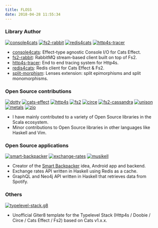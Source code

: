 ```yaml
---
title: FLOSS
date: 2018-04-28 11:55:34
---
```


### Library Author

[![console4cats](/img/floss/cats.png)](https://console4cats.profunktor.dev/)   [![fs2-rabbit](/img/floss/fs2-rabbit.png)](https://fs2-rabbit.profunktor.dev/)   [![redis4cats](/img/floss/redis4cats.png)](https://redis4cats.profunktor.dev/)   [![http4s-tracer](/img/floss/http4s-tracer.png)](https://http4s-tracer.profunktor.dev/)

- [console4cats](https://console4cats.profunktor.dev/): Effect-type agnostic Console I/O for Cats Effect.
- [fs2-rabbit](https://fs2-rabbit.profunktor.dev/): RabbitMQ stream-based client built on top of Fs2.
- [http4s-tracer](https://http4s-tracer.profunktor.dev/): End to end tracing system for Http4s.
- [redis4cats](https://redis4cats.profunktor.dev/): Redis client for Cats Effect & Fs2.
- [split-morphism](http://hackage.haskell.org/package/split-morphism-0.1.0.0): Lenses extension: split epimorphisms and split monomorphisms.

### Open Source contributions

[![dotty](/img/floss/dotty.png)](https://github.com/lampepfl/dotty/graphs/contributors)    [![cats-effect](/img/floss/cats.png)](https://github.com/typelevel/cats-effect/graphs/contributors)    [![http4s](/img/floss/http4s.png)](https://github.com/http4s/http4s/graphs/contributors)    [![fs2](/img/floss/fs2.png)](https://github.com/functional-streams-for-scala/fs2/graphs/contributors)    [![circe](/img/floss/circe.png)](https://github.com/circe/circe/graphs/contributors)    [![fs2-cassandra](/img/floss/cassandra.png)](https://github.com/Spinoco/fs2-cassandra/graphs/contributors)    [![unison](/img/floss/unison.png)](https://github.com/unisonweb/unison/graphs/contributors)    [![metals](/img/floss/metals.png)](https://scalameta.org/metals/)    [![zio](/img/floss/zio.png)](https://scalaz.github.io/scalaz-zio/)

- I have mainly contributed to a variety of Open Source libraries in the Scala ecosystem.
- Minor contributions to Open Source libraries in other languages like Haskell and Vim.

### Open Source applications
[![smart-backpacker](/img/floss/sb.png)](https://github.com/SmartBackpacker)  [![exchange-rates](/img/floss/money-exchange.png)](https://github.com/gvolpe/exchange-rates)  [![musikell](/img/floss/music.png)](https://github.com/gvolpe/musikell)

- Creator of the [Smart Backpacker](http://www.smartbackpackerapp.com/) idea, Android app and backend.
- Exchange rates API written in Haskell using Redis as a cache.
- GraphQL and Neo4j API written in Haskell that retrieves data from Spotify.

### Others
[![typelevel-stack.g8](/img/floss/typelevel.png)](https://github.com/profunktor/typelevel-stack.g8)

- Unofficial Giter8 template for the Typelevel Stack (Http4s / Doobie / Circe / Cats Effect / Fs2) based on Cats v1.x.x.
